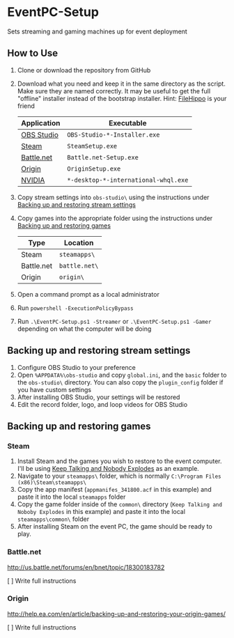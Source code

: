 ﻿# EventPC-Setup
Sets streaming and gaming machines up for event deployment

## How to Use
1. Clone or download the repository from GitHub
2. Download what you need and keep it in the same directory as the script.  Make sure they are named correctly. It may be useful to get the full "offline" installer instead of the bootstrap installer.  Hint: [FileHippo](https://filehippo.com/) is your friend

    Application|Executable
    ---|---
    [OBS Studio](https://obsproject.com/)|`OBS-Studio-*-Installer.exe`
    [Steam](https://steampowered.com/)|`SteamSetup.exe`
    [Battle.net](https://battle.net/)|`Battle.net-Setup.exe`
    [Origin](https://origin.com/)|`OriginSetup.exe`
    [NVIDIA](https://nvidia.com/)|`*-desktop-*-international-whql.exe`

3. Copy stream settings into `obs-studio\` using the instructions under [Backing up and restoring stream settings](#backing-up-and-restoring-stream-settings)
4. Copy games into the appropriate folder using the instructions under [Backing up and restoring games](#backing-up-and-restoring-games)

     Type|Location
     ---|---
     Steam|`steamapps\`
     Battle.net|`battle.net\`
     Origin|`origin\`

5. Open a command prompt as a local administrator
6. Run `powershell -ExecutionPolicyBypass`
7. Run `.\EventPC-Setup.ps1 -Streamer` or `.\EventPC-Setup.ps1 -Gamer` depending on what the computer will be doing

## Backing up and restoring stream settings
1. Configure OBS Studio to your preference
2. Open `%APPDATA%\obs-studio` and copy `global.ini`, and the `basic` folder to the `obs-studio\` directory.  You can also copy the `plugin_config` folder if you have custom settings
3. After installing OBS Studio, your settings will be restored
4. Edit the record folder, logo, and loop videos for OBS Studio

## Backing up and restoring games
### Steam
1. Install Steam and the games you wish to restore to the event computer. I'll be using [Keep Talking and Nobody Explodes](http://www.keeptalkinggame.com/) as an example.
2. Navigate to your `steamapps\` folder, which is normally `C:\Program Files (x86)\Steam\steamapps\`
3. Copy the app manifest (`appmanifes_341800.acf` in this example) and paste it into the local `steamapps` folder
4. Copy the game folder inside of the `common\` directory (`Keep Talking and Noboby Explodes` in this example) and paste it into the local `steamapps\common\` folder
5. After installing Steam on the event PC, the game should be ready to play.

### Battle.net
http://us.battle.net/forums/en/bnet/topic/18300183782

[ ] Write full instructions

### Origin
http://help.ea.com/en/article/backing-up-and-restoring-your-origin-games/

[ ] Write full instructions
